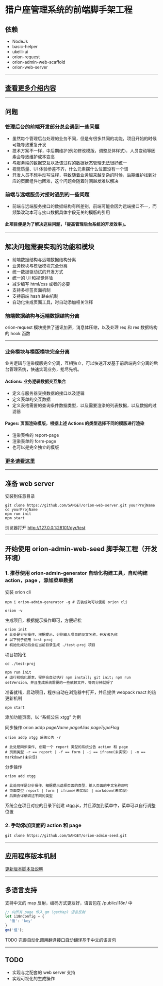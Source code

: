 # 猎户座管理系统的前端脚手架工程

## 依赖

- NodeJs
- basic-helper
- ukelli-ui
- orion-request
- orion-admin-web-scaffold
- orion-web-server

-----------

## [查看更多介绍内容](./docs/intro.md)

-----------

## 问题

### 管理后台的前端开发部分总会遇到一些问题

- 虽然每个管理后台处理的业务不同，但是有很多共同的功能，项目开始的时候可能导致重复开发
- 技术方案不一样，中后期维护(例如修改模版，调整总体样式)，人员变动等因素会导致维护成本变高
- 与服务端的数据交互以及该过程的数据状态管理无法很好统一
- 视觉质量、UI 体验参差不齐，什么元素摆什么位置没有一个谱
- 开发人员不想手动写注释，导致随着业务越来越复杂的时候，后期维护找到对应的页面组件也困难，这个问题会随着时间越发难以解决

### 前端与远端服务对接时遇到的一些问题

- 前端与远端服务接口的数据结构有所差别，前端可能会因为远端接口不一，而频繁改动本可与接口数据具体字段无关的模版的引用

#### 此项目便是为了解决这些问题，「提高管理后台系统的开发效率」。

-----------

## 解决问题需要实现的功能和模块

- 前端数据结构与远端数据结构分离
- 业务模块与模版模块完全分离
- 统一数据驱动试的开发方式
- 统一的 UI 和视觉体验
- 减少编写 html/css 或者的必要
- 支持多标签页面机制
- 支持前端 hash 路由机制
- 自动化生成页面工具，时自动添加相关注释

### 前端数据结构与远端数据结构分离

orion-request 模块提供了通讯加密，消息体压缩，以及处理 req 和 res 数据结构的 hook 函数

-----------

### 业务模块与模版模块完全分离

业务逻辑与渲染模版完全分离，互相独立，可以快速开发基于前后端完全分离的后台管理系统，快速实现业务，抢尽先机。

#### Actions: 业务逻辑数据交互集合

- 定义与服务器交换数据的接口以及逻辑
- 定义表单的交互数据
- 定义表格需要的查询条件数据类型，以及需要渲染的列表数据，以及数据的过滤器

#### Pages: 页面渲染模版，根据上述 Actions 的类型选择不同的模版进行渲染

- 渲染表格的 report-page
- 渲染表单的 form-page
- 也可以是完全独立的模版

### [更多请看这里](./docs/structure.md)

-----------

## 准备 web server

安装到任意目录

```shell
git clone https://github.com/SANGET/orion-web-server.git yourProjName
cd yourProjName
npm run init
npm start
```

浏览器打开 <a href="http://127.0.0.1:28101/dyr/test" target="_blank">http://127.0.0.1:28101/dyr/test</a>

-----------

## 开始使用 orion-admin-web-seed 脚手架工程（开发环境）

### 1. 推荐使用 orion-admin-generator 自动化构建工具，自动构建 action，page ，添加菜单数据

安装 orion cli

```shell
npm i orion-admin-generator -g # 安装成功可以使用 orion cli

orion -v
```

生成项目，根据提示操作即可，方便轻松

```shell
orion init
# 此处是分步操作，根据提示，分别输入项目的英文名称，开发者名称
# 以下例子使用 test-proj
# 初始化成功后会在当前目录生成 ./test-proj 项目
```

项目初始化

```shell
cd ./test-proj

npm run init
# 运行初始化脚本，程序会自动执行 npm install; git init; npm run setVersion，并且生成系统需要的一些依赖文件，等两分钟就好了
```

准备就绪，启动项目，程序自动在浏览器中打开，并且提供 webpack react 的热更新机制

```shell
npm start
```

添加功能页面，以 “系统公告 xtgg” 为例

同步操作 orion addp *pageName* *pageAlias* *pageTypeFlag*

```shell
orion addp xtgg 系统公告 -r

# 此处是同步操作, 创建一个 report 类型的系统公告 action 和 page
# 页面类型 -r == report | -f == form | -i == iframe(未实现) | -m == markdown(未实现)
```

分步操作

```shell
orion add xtgg

# 此处同样是分步操作，根据提示选择页面的类型，输入页面的中文名称即可
# 页面类型 report | form | iframe(未实现) | markdown(未实现)
# 后面会详细讲述不同的类型
```

系统会在项目对应的目录下创建 xtgg.js，并且添加到菜单中，菜单可以自行调整位置

### 2. 手动添加页面的 action 和 page

```shell
git clone https://github.com/SANGET/orion-admin-seed.git
```

-----------

## 应用程序版本机制

[更新版本脚本及说明](./version/README.md)

-----------

## 多语言支持

支持中文的 map 反射，编码方式更友好，语言包在 /public/i18n/ 中

```js
// 向所有 page 传入 gm (getMap) 语言反射
let i18nConfig = {
  '值': 'key'
}
gm('值');
```

TODO 完善自动化调用翻译接口自动翻译基于中文的语言包

-----------

## TODO

- 实现与之配套的 web server 支持
- 实现可视化的生成操作
